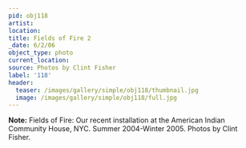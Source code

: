 ```yaml
---
pid: obj118
artist:
location:
title: Fields of Fire 2
_date: 6/2/06
object_type: photo
current_location:
source: Photos by Clint Fisher
label: '118'
header:
  teaser: /images/gallery/simple/obj118/thumbnail.jpg
  image: /images/gallery/simple/obj118/full.jpg
---
```


**Note:**
Fields of Fire: Our recent installation at the American Indian Community House, NYC. Summer 2004-Winter 2005. Photos by Clint Fisher.
